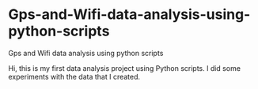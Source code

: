 # Gps-and-Wifi-data-analysis-using-python-scripts
Gps and Wifi data analysis using python scripts

Hi, this is my first data analysis project using Python scripts. I did some experiments with the data that I created. 

